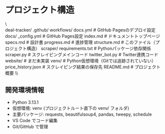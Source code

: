 ﻿# プロジェクト構造

\\\
deal-tracker/
 .github/
    workflows/
        docs.yml        # GitHub Pagesのデプロイ設定
 docs/
    _config.yml        # GitHub Pages設定
    index.md           # ドキュメントトップページ
    specs.md           # 設計書
    progress.md        # 進捗管理
    structure.md       # このファイル（プロジェクト構造）
 scraper/
    requirements.txt   # Pythonパッケージ依存関係
    scraper.py         # スクレイピングメインコード
    twitter_bot.py     # Twitter連携コード
 website/               # まだ未実装
 venv/                  # Python仮想環境（Gitでは追跡されていない）
 price_history.json     # スクレイピング結果の保存先
 README.md              # プロジェクト概要
\\\

## 開発環境情報

- Python 3.13.1
- 仮想環境: venv (プロジェクトルート直下の venv/ フォルダ)
- 主要パッケージ: requests, beautifulsoup4, pandas, tweepy, schedule
- VS Code でコード編集
- Git/GitHub で管理
